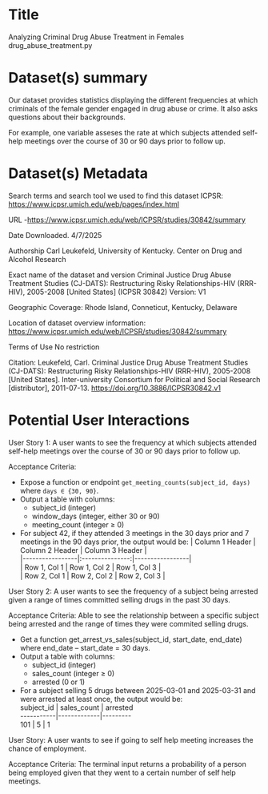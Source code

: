 # Title
Analyzing Criminal Drug Abuse Treatment in Females
drug_abuse_treatment.py

# Dataset(s) summary
Our dataset provides statistics displaying the different frequencies at which
criminals of the female gender engaged in drug abuse or crime. It also asks
questions about their backgrounds.

For example, one variable asseses the rate at which subjects attended self-help
meetings over the course of 30 or 90 days prior to follow up. 

# Dataset(s) Metadata

Search terms and search tool we used to find this dataset
ICPSR: https://www.icpsr.umich.edu/web/pages/index.html 


URL -https://www.icpsr.umich.edu/web/ICPSR/studies/30842/summary 


Date Downloaded.
4/7/2025


Authorship
Carl Leukefeld, University of Kentucky. Center on Drug and Alcohol Research


Exact name of the dataset and version
Criminal Justice Drug Abuse Treatment Studies (CJ-DATS): Restructuring Risky Relationships-HIV (RRR-HIV), 2005-2008 [United States] (ICPSR 30842)
Version: V1


Geographic Coverage:
Rhode Island, Conneticut, Kentucky, Delaware


Location of dataset overview information:
https://www.icpsr.umich.edu/web/ICPSR/studies/30842/summary

Terms of Use
No restriction

Citation:
Leukefeld, Carl. Criminal Justice Drug Abuse Treatment Studies (CJ-DATS): Restructuring Risky Relationships-HIV (RRR-HIV), 2005-2008 [United States]. Inter-university Consortium for Political and Social Research [distributor], 2011-07-13. https://doi.org/10.3886/ICPSR30842.v1

# Potential User Interactions

User Story 1: A user wants to see the frequency at which subjects attended self-help meetings over the course of 30 or 90 days prior to follow up.

Acceptance Criteria:
* Expose a function or endpoint `get_meeting_counts(subject_id, days)` where `days ∈ {30, 90}`.  
* Output a table with columns:  
   - subject_id (integer)  
   - window_days (integer, either 30 or 90)  
   - meeting_count (integer ≥ 0)  
* For subject 42, if they attended 3 meetings in the 30 days prior and 7 meetings in the 90 days prior, the output would be: 
| Column 1 Header | Column 2 Header | Column 3 Header |  
|-----------------|:---------------:|-----------------|  
| Row 1, Col 1    | Row 1, Col 2    | Row 1, Col 3    |  
| Row 2, Col 1    | Row 2, Col 2    | Row 2, Col 3    |  


User Story 2: A user wants to see the frequency of a subject being arrested given a range of times committed selling drugs in the past 30 days.

Acceptance Criteria:
Able to see the relationship between a specific subject being arrested and the range of times they were commited selling drugs.
* Get a function get_arrest_vs_sales(subject_id, start_date, end_date) where end_date – start_date = 30 days.
* Output a table with columns:  
   - subject_id (integer)  
   - sales_count (integer ≥ 0)  
   - arrested (0 or 1)  
* For a subject selling 5 drugs between 2025-03-01 and 2025-03-31 and were arrested at least once, the output would be:  
subject_id | sales_count | arrested    
-----------|-------------|---------   
101        | 5           | 1  

User Story: A user wants to see if going to self help meeting increases the chance of employment.

Acceptance Criteria:
The terminal input returns a probability of a person being employed given that they went to a certain number of self help meetings. 